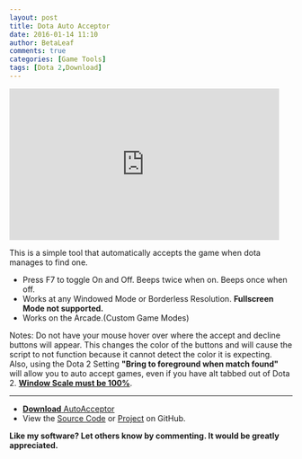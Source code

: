 ```yaml
---
layout: post
title: Dota Auto Acceptor
date: 2016-01-14 11:10
author: BetaLeaf
comments: true
categories: [Game Tools]
tags: [Dota 2,Download]
---
```

<iframe src="https://www.youtube.com/embed/KQzyCS31Zg0?autoplay=1" width="480" height="270" frameborder="0" allowfullscreen="allowfullscreen"></iframe>  

This is a simple tool that automatically accepts the game when dota manages to find one.  

  - Press F7 to toggle On and Off. Beeps twice when on. Beeps once when off.  
  - Works at any Windowed Mode or Borderless Resolution. **Fullscreen Mode not supported.**  
  - Works on the Arcade.(Custom Game Modes)  

Notes: Do not have your mouse hover over where the accept and decline buttons will appear. This changes the color of the buttons and will cause the script to not function because it cannot detect the color it is expecting. Also, using the Dota 2 Setting **"Bring to foreground when match found"** will allow you to auto accept games, even if you have alt tabbed out of Dota 2. **[Window Scale must be 100%](../i/K6nep4m.jpg)**.  

  ---

  - [**Download** AutoAcceptor](https://github.com/BetaLeaf/Dota-2-Game-Tools/blob/master/AutoAcceptor.exe?raw=true)  
  - View the [Source Code](https://github.com/BetaLeaf/Dota-2-Game-Tools/blob/master/AutoAcceptor.au3) or [Project](https://github.com/BetaLeaf/Dota-2-Game-Tools) on GitHub.

**Like my software? Let others know by commenting. It would be greatly appreciated.**  